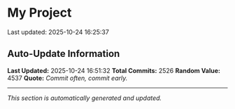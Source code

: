 # My Project


Last updated: 2025-10-24 16:25:37





































































































































































































































































































































































































































































































































































































































































































































































































































































































































































































































































































































































































































































































































































































































































































































































































































































































































































































































































































































































































































































































































































































































































































































































































































































































































































































































































































































































































































































































































































































































## Auto-Update Information

**Last Updated:** 2025-10-24 16:51:32
**Total Commits:** 2526
**Random Value:** 4537
**Quote:** _Commit often, commit early._

---
_This section is automatically generated and updated._